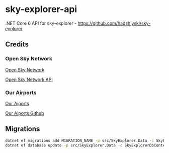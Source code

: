# sky-explorer-api
.NET Core 6 API for sky-explorer - https://github.com/hadzhiyski/sky-explorer

## Credits

### Open Sky Network
[Open Sky Network](https://opensky-network.org/)

[Open Sky Network API](https://openskynetwork.github.io/opensky-api/)
### Our Airports
[Our Aiports](https://ourairports.com/data/)

[Our Aiports Github](https://github.com/davidmegginson/ourairports-data)

## Migrations
``` bash
dotnet ef migrations add MIGRATION_NAME -p src/SkyExplorer.Data -c SkyExplorerDbContext -- "TYPE_CONNECTION_STRING_HERE"
dotnet ef database update -p src/SkyExplorer.Data -c SkyExplorerDbContext -- "TYPE_CONNECTION_STRING_HERE" 
```
